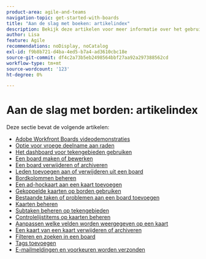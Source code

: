 ```yaml
---
product-area: agile-and-teams
navigation-topic: get-started-with-boards
title: "Aan de slag met boeken: artikelindex"
description: Bekijk deze artikelen voor meer informatie over het gebruik van borden in Workfront.
author: Lisa
feature: Agile
recommendations: noDisplay, noCatalog
exl-id: f9b8b721-d4ba-4ed5-b7a4-ad3610cbc18e
source-git-commit: df4c2a73b5eb2498564bbf27aa92a297388562cd
workflow-type: tm+mt
source-wordcount: '123'
ht-degree: 0%

---
```


# Aan de slag met borden: artikelindex

<!-- Audited: 12/2023 -->

Deze sectie bevat de volgende artikelen:

* [Adobe Workfront Boards videodemonstraties](/help/quicksilver/agile/get-started-with-boards/boards-video-demonstrations.md)
* [Optie voor vroege deelname aan raden](../../agile/get-started-with-boards/boards-early-feature-opt-in.md)
* [Het dashboard voor tekengebieden gebruiken](../../agile/get-started-with-boards/use-boards-page.md)
* [Een board maken of bewerken](../../agile/get-started-with-boards/create-edit-board.md)
* [Een board verwijderen of archiveren](/help/quicksilver/agile/get-started-with-boards/delete-archive-board.md)
* [Leden toevoegen aan of verwijderen uit een board](../../agile/get-started-with-boards/add-members-to-board.md)
* [Bordkolommen beheren](../../agile/get-started-with-boards/manage-board-columns.md)
* [Een ad-hockaart aan een kaart toevoegen](../../agile/get-started-with-boards/add-card-to-board.md)
* [Gekoppelde kaarten op borden gebruiken](/help/quicksilver/agile/get-started-with-boards/connected-cards.md)
* [Bestaande taken of problemen aan een board toevoegen](/help/quicksilver/agile/get-started-with-boards/add-card-from-list-to-board.md)
* [Kaarten beheren](../../agile/get-started-with-boards/move-board-items.md)
* [Subtaken beheren op tekengebieden](/help/quicksilver/agile/get-started-with-boards/manage-subtasks-on-boards.md)
* [Controlelijstitems op kaarten beheren](/help/quicksilver/agile/get-started-with-boards/manage-checklist-items.md)
* [Aanpassen welke velden worden weergegeven op een kaart](/help/quicksilver/agile/get-started-with-boards/customize-fields-on-card.md)
* [Een kaart van een kaart verwijderen of archiveren](../../agile/get-started-with-boards/delete-board-items.md)
* [Filteren en zoeken in een board](../../agile/get-started-with-boards/filter-search-in-board.md)
* [Tags toevoegen](../../agile/get-started-with-boards/add-tags.md)
* [E-mailmeldingen en voorkeuren worden verzonden](/help/quicksilver/agile/get-started-with-boards/boards-emails.md)
